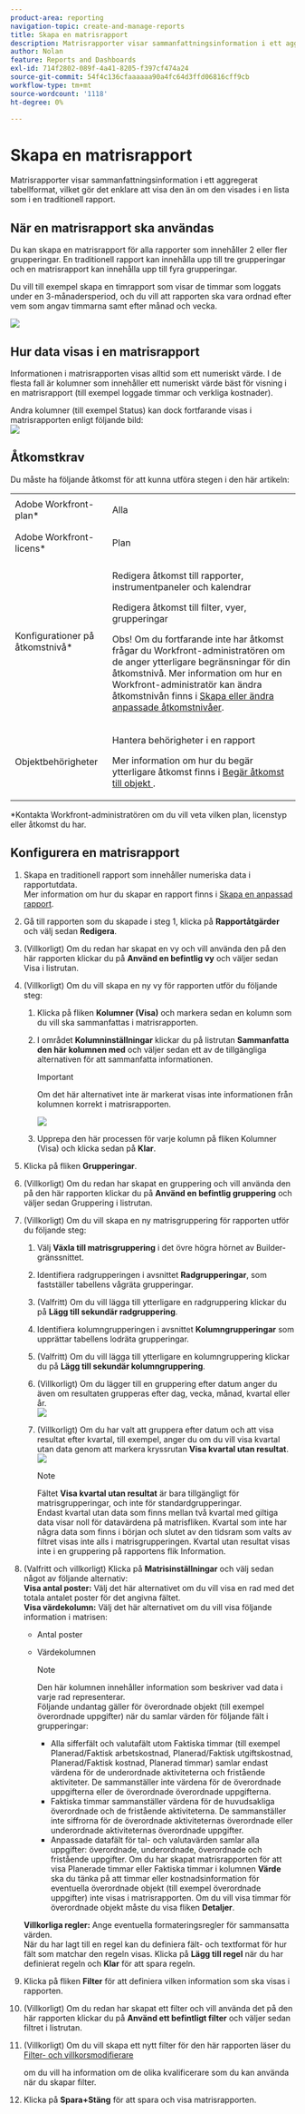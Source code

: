 ```yaml
---
product-area: reporting
navigation-topic: create-and-manage-reports
title: Skapa en matrisrapport
description: Matrisrapporter visar sammanfattningsinformation i ett aggregerat tabellformat, vilket gör det enklare att visa den än om den visades i en lista som i en traditionell rapport.
author: Nolan
feature: Reports and Dashboards
exl-id: 714f2802-089f-4a41-8205-f397cf474a24
source-git-commit: 54f4c136cfaaaaaa90a4fc64d3ffd06816cff9cb
workflow-type: tm+mt
source-wordcount: '1118'
ht-degree: 0%

---
```


# Skapa en matrisrapport

Matrisrapporter visar sammanfattningsinformation i ett aggregerat tabellformat, vilket gör det enklare att visa den än om den visades i en lista som i en traditionell rapport.

## När en matrisrapport ska användas

Du kan skapa en matrisrapport för alla rapporter som innehåller 2 eller fler grupperingar. En traditionell rapport kan innehålla upp till tre grupperingar och en matrisrapport kan innehålla upp till fyra grupperingar.

Du vill till exempel skapa en timrapport som visar de timmar som loggats under en 3-månadersperiod, och du vill att rapporten ska vara ordnad efter vem som angav timmarna samt efter månad och vecka.

![](assets/report-matrix-overview-350x123.png)

## Hur data visas i en matrisrapport

Informationen i matrisrapporten visas alltid som ett numeriskt värde. I de flesta fall är kolumner som innehåller ett numeriskt värde bäst för visning i en matrisrapport (till exempel loggade timmar och verkliga kostnader).

Andra kolumner (till exempel Status) kan dock fortfarande visas i matrisrapporten enligt följande bild:\
![](assets/report-matrix-status-350x73.png)

## Åtkomstkrav

Du måste ha följande åtkomst för att kunna utföra stegen i den här artikeln:

<table style="table-layout:auto"> 
 <col> 
 <col> 
 <tbody> 
  <tr> 
   <td role="rowheader">Adobe Workfront-plan*</td> 
   <td> <p>Alla</p> </td> 
  </tr> 
  <tr> 
   <td role="rowheader">Adobe Workfront-licens*</td> 
   <td> <p>Plan </p> </td> 
  </tr> 
  <tr> 
   <td role="rowheader">Konfigurationer på åtkomstnivå*</td> 
   <td> <p>Redigera åtkomst till rapporter, instrumentpaneler och kalendrar</p> <p>Redigera åtkomst till filter, vyer, grupperingar</p> <p>Obs! Om du fortfarande inte har åtkomst frågar du Workfront-administratören om de anger ytterligare begränsningar för din åtkomstnivå. Mer information om hur en Workfront-administratör kan ändra åtkomstnivån finns i <a href="../../../administration-and-setup/add-users/configure-and-grant-access/create-modify-access-levels.md" class="MCXref xref">Skapa eller ändra anpassade åtkomstnivåer</a>.</p> </td> 
  </tr> 
  <tr> 
   <td role="rowheader">Objektbehörigheter</td> 
   <td> <p>Hantera behörigheter i en rapport</p> <p>Mer information om hur du begär ytterligare åtkomst finns i <a href="../../../workfront-basics/grant-and-request-access-to-objects/request-access.md" class="MCXref xref">Begär åtkomst till objekt </a>.</p> </td> 
  </tr> 
 </tbody> 
</table>

&#42;Kontakta Workfront-administratören om du vill veta vilken plan, licenstyp eller åtkomst du har.

## Konfigurera en matrisrapport

1. Skapa en traditionell rapport som innehåller numeriska data i rapportutdata.\
   Mer information om hur du skapar en rapport finns i [Skapa en anpassad rapport](../../../reports-and-dashboards/reports/creating-and-managing-reports/create-custom-report.md).

1. Gå till rapporten som du skapade i steg 1, klicka på **Rapportåtgärder** och välj sedan **Redigera**.

1. (Villkorligt) Om du redan har skapat en vy och vill använda den på den här rapporten klickar du på **Använd en befintlig vy** och väljer sedan Visa i listrutan.
1. (Villkorligt) Om du vill skapa en ny vy för rapporten utför du följande steg:

   1. Klicka på fliken **Kolumner (Visa)** och markera sedan en kolumn som du vill ska sammanfattas i matrisrapporten.
   1. I området **Kolumninställningar** klickar du på listrutan **Sammanfatta den här kolumnen med** och väljer sedan ett av de tillgängliga alternativen för att sammanfatta informationen.

      >[!IMPORTANT]
      >
      >Om det här alternativet inte är markerat visas inte informationen från kolumnen korrekt i matrisrapporten.

      ![](assets/qs-report-matrix-summarized-350x392.png)

   1. Upprepa den här processen för varje kolumn på fliken Kolumner (Visa) och klicka sedan på **Klar**.

1. Klicka på fliken **Grupperingar**.
1. (Villkorligt) Om du redan har skapat en gruppering och vill använda den på den här rapporten klickar du på **Använd en befintlig gruppering** och väljer sedan Gruppering i listrutan.
1. (Villkorligt) Om du vill skapa en ny matrisgruppering för rapporten utför du följande steg:

   1. Välj **Växla till matrisgruppering** i det övre högra hörnet av Builder-gränssnittet.
   1. Identifiera radgrupperingen i avsnittet **Radgrupperingar**, som fastställer tabellens vågräta grupperingar.
   1. (Valfritt) Om du vill lägga till ytterligare en radgruppering klickar du på **Lägg till sekundär radgruppering**.
   1. Identifiera kolumngrupperingen i avsnittet **Kolumngrupperingar** som upprättar tabellens lodräta grupperingar.
   1. (Valfritt) Om du vill lägga till ytterligare en kolumngruppering klickar du på **Lägg till sekundär kolumngruppering**.
   1. (Villkorligt) Om du lägger till en gruppering efter datum anger du även om resultaten grupperas efter dag, vecka, månad, kvartal eller år.\
      ![](assets/qs-grouping-by-date-options-for-matrix-report-350x450.png)

   1. (Villkorligt) Om du har valt att gruppera efter datum och att visa resultat efter kvartal, till exempel, anger du om du vill visa kvartal utan data genom att markera kryssrutan **Visa kvartal utan resultat**.\
      ![](assets/qs-show-quarters-with-no-results-on-matrix-report-350x175.png)

      >[!NOTE]
      >
      >Fältet **Visa kvartal utan resultat** är bara tillgängligt för matrisgrupperingar, och inte för standardgrupperingar.\
      >Endast kvartal utan data som finns mellan två kvartal med giltiga data visar noll för datavärdena på matrisfliken. Kvartal som inte har några data som finns i början och slutet av den tidsram som valts av filtret visas inte alls i matrisgrupperingen. Kvartal utan resultat visas inte i en gruppering på rapportens flik Information.

1. (Valfritt och villkorligt) Klicka på **Matrisinställningar** och välj sedan något av följande alternativ:\
   **Visa antal poster:** Välj det här alternativet om du vill visa en rad med det totala antalet poster för det angivna fältet.\
   **Visa värdekolumn:** Välj det här alternativet om du vill visa följande information i matrisen:

   * Antal poster
   * Värdekolumnen

     >[!NOTE]
     >
     >Den här kolumnen innehåller information som beskriver vad data i varje rad representerar.\
     >Följande undantag gäller för överordnade objekt (till exempel överordnade uppgifter) när du samlar värden för följande fält i grupperingar:
     >
     >   
     >   
     >   * Alla sifferfält och valutafält utom Faktiska timmar (till exempel Planerad/Faktisk arbetskostnad, Planerad/Faktisk utgiftskostnad, Planerad/Faktisk kostnad, Planerad timmar) samlar endast värdena för de underordnade aktiviteterna och fristående aktiviteter. De sammanställer inte värdena för de överordnade uppgifterna eller de överordnade överordnade uppgifterna.
     >   * Faktiska timmar sammanställer värdena för de huvudsakliga överordnade och de fristående aktiviteterna. De sammanställer inte siffrorna för de överordnade aktiviteternas överordnade eller underordnade aktiviteternas överordnade uppgifter.
     >   * Anpassade datafält för tal- och valutavärden samlar alla uppgifter: överordnade, underordnade, överordnade och fristående uppgifter. Om du har skapat matrisrapporten för att visa Planerade timmar eller Faktiska timmar i kolumnen **Värde** ska du tänka på att timmar eller kostnadsinformation för eventuella överordnade objekt (till exempel överordnade uppgifter) inte visas i matrisrapporten. Om du vill visa timmar för överordnade objekt måste du visa fliken **Detaljer**.
     >   
     >   
     >

   **Villkorliga regler:** Ange eventuella formateringsregler för sammansatta värden.\
   När du har lagt till en regel kan du definiera fält- och textformat för hur fält som matchar den regeln visas. Klicka på **Lägg till regel** när du har definierat regeln och **Klar** för att spara regeln.

1. Klicka på fliken **Filter** för att definiera vilken information som ska visas i rapporten.
1. (Villkorligt) Om du redan har skapat ett filter och vill använda det på den här rapporten klickar du på **Använd ett befintligt filter** och väljer sedan filtret i listrutan.
1. (Villkorligt) Om du vill skapa ett nytt filter för den här rapporten läser du [Filter- och villkorsmodifierare](../../../reports-and-dashboards/reports/reporting-elements/filter-condition-modifiers.md)

   <!--
   <MadCap:conditionalText data-mc-conditions="QuicksilverOrClassic.Draft mode">
   and
   <a href="../../../reports-and-dashboards/reports/reporting-elements/advanced-filter-condition-qualifiers.md" class="MCXref xref">Advanced Filter and condition qualifiers </a>
   </MadCap:conditionalText>
   -->

   om du vill ha information om de olika kvalificerare som du kan använda när du skapar filter.

1. Klicka på **Spara+Stäng** för att spara och visa matrisrapporten.

